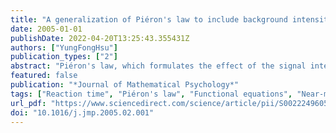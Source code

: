 ```yaml
---
title: "A generalization of Piéron's law to include background intensity and latency distribution"
date: 2005-01-01
publishDate: 2022-04-20T13:25:43.355431Z
authors: ["YungFongHsu"]
publication_types: ["2"]
abstract: "Piéron's law, which formulates the effect of the signal intensity i on the mean or the median reaction time (MRT) as a power function, MRT=R+i-βC, in which R, β and C are positive parameters, is of much interest in the simple reaction time literature. In particular, consistent estimates of β are obtained. However, this law offers no information regarding the effect of the signal intensity on other aspects of the reaction time distribution. In addition, the background intensity, which also has some impact on the detectability of the signal, is not considered in Piéron's law. In this paper, we generalize Piéron's law based on the above comments. That is, we assume that both β and C are functions of the background intensity and of the percentile rank. We then investigate from a theoretical viewpoint some possible functional forms of β and C, with a special emphasis on the dependency of β on the background intensity. It is shown that the so-called “Fechner–Thurstone-type representation” forces β and C to be “separable.” If we further assume a near-miss to Weber's law-type representation, then the functional form of β can be determined."
featured: false
publication: "*Journal of Mathematical Psychology*"
tags: ["Reaction time", "Piéron's law", "Functional equations", "Near-miss to Weber's law", "Fechner–Thurstone-type representation"]
url_pdf: "https://www.sciencedirect.com/science/article/pii/S0022249605000088"
doi: "10.1016/j.jmp.2005.02.001"
---
```



